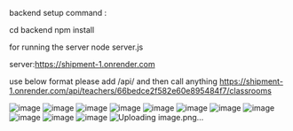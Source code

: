 backend setup command :

cd backend
npm install

for running the server
node server.js

server:https://shipment-1.onrender.com

use below format please add /api/ and then call anything
https://shipment-1.onrender.com/api/teachers/66bedce2f582e60e895484f7/classrooms

![image](https://github.com/user-attachments/assets/29eb1b2c-58e7-49cf-822c-8c390e03c5ac)
![image](https://github.com/user-attachments/assets/96c51f01-b54d-4a5d-8c3a-8396c2c91429)
![image](https://github.com/user-attachments/assets/0ce6a304-7155-4dea-8d2b-174a4b8d8d33)
![image](https://github.com/user-attachments/assets/f38c4c61-7f38-4c11-92a2-ed13b791b7ce)
![image](https://github.com/user-attachments/assets/c65b9326-89d3-48ed-9299-7b215518ed24)
![image](https://github.com/user-attachments/assets/1b024930-840f-495e-9a3f-29ca813b0f28)
![image](https://github.com/user-attachments/assets/81734d50-4304-4093-b279-9f4ee40a748b)
![image](https://github.com/user-attachments/assets/03b6aa83-dba9-4e5b-a568-b9bdef53cf92)
![image](https://github.com/user-attachments/assets/d31c7bff-9e61-4a01-9a86-4aef1a39e646)
![image](https://github.com/user-attachments/assets/dc8a4ae3-ed18-474a-9f4d-e9e0ce917b92)
![image](https://github.com/user-attachments/assets/a5eef111-a80c-44af-8780-0b0428ccbcf6)
![Uploading image.png…]()











